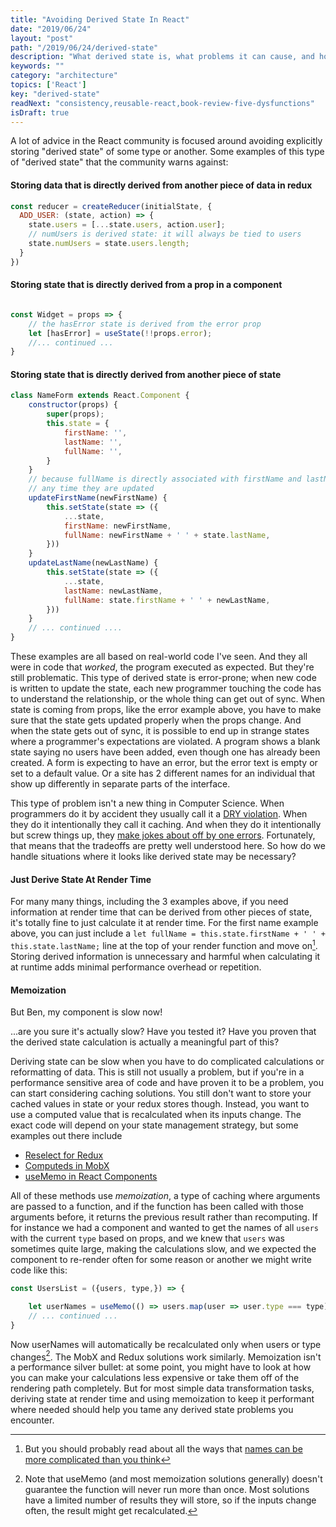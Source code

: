 ```yaml
---
title: "Avoiding Derived State In React"
date: "2019/06/24"
layout: "post"
path: "/2019/06/24/derived-state"
description: "What derived state is, what problems it can cause, and how to avoid it"
keywords: ""
category: "architecture"
topics: ['React']
key: "derived-state"
readNext: "consistency,reusable-react,book-review-five-dysfunctions"
isDraft: true
---
```


A lot of advice in the React community is focused around avoiding explicitly storing "derived state" of some type or another.  Some examples of this type of "derived state" that the community warns against:

#### Storing data that is directly derived from another piece of data in redux

```javascript
const reducer = createReducer(initialState, {
  ADD_USER: (state, action) => {
    state.users = [...state.users, action.user];
    // numUsers is derived state: it will always be tied to users
    state.numUsers = state.users.length;
  }
})
```

#### Storing state that is directly derived from a prop in a component

```javascript

const Widget = props => {
    // the hasError state is derived from the error prop
    let [hasError] = useState(!!props.error);
    //... continued ...
}
```

#### Storing state that is directly derived from another piece of state

```javascript
class NameForm extends React.Component {
    constructor(props) {
        super(props);
        this.state = {
            firstName: '',
            lastName: '',
            fullName: '',
        }
    }
    // because fullName is directly associated with firstName and lastName, we have to update it
    // any time they are updated
    updateFirstName(newFirstName) {
        this.setState(state => ({
            ...state,
            firstName: newFirstName,
            fullName: newFirstName + ' ' + state.lastName,
        }))
    }
    updateLastName(newLastName) {
        this.setState(state => ({
            ...state,
            lastName: newLastName,
            fullName: state.firstName + ' ' + newLastName,
        }))
    }
    // ... continued ....
}
```

These examples are all based on real-world code I've seen.  And they all were in code that *worked*, the program executed as expected.  But they're still problematic.  This type of derived state is error-prone; when new code is written to update the state, each new programmer touching the code has to understand the relationship, or the whole thing can get out of sync.  When state is coming from props, like the error example above, you have to make sure that the state gets updated properly when the props change. And when the state gets out of sync, it is possible to end up in strange states where a programmer's expectations are violated.  A program shows a blank state saying no users have been added, even though one has already been created. A form is expecting to have an error, but the error text is empty or set to a default value.  Or a site has 2 different names for an individual that show up differently in separate parts of the interface.

This type of problem isn't a new thing in Computer Science.  When programmers do it by accident they usually call it a [DRY violation](https://en.wikipedia.org/wiki/Don%27t_repeat_yourself).  When they do it intentionally they call it caching.  And when they do it intentionally but screw things up, they [make jokes about off by one errors](https://twitter.com/secretGeek/status/7269997868).  Fortunately, that means that the tradeoffs are pretty well understood here.  So how do we handle situations where it looks like derived state may be necessary?

#### Just Derive State At Render Time

For many many things, including the 3 examples above, if you need information at render time that can be derived from other pieces of state, it's totally fine to just calculate it at render time.  For the first name example above, you can just include a `let fullName = this.state.firstName + ' ' + this.state.lastName;` line at the top of your render function and move on[^1]. Storing derived information is unnecessary and harmful when calculating it at runtime adds minimal performance overhead or repetition.


#### Memoization

But Ben, my component is slow now!

...are you sure it's actually slow?  Have you tested it?  Have you proven that the derived state calculation is actually a meaningful part of this?

Deriving state can be slow when you have to do complicated calculations or reformatting of data.  This is still not usually a problem, but if you're in a performance sensitive area of code and have proven it to be a problem, you can start considering caching solutions. You still don't want to store your cached values in state or your redux stores though.  Instead, you want to use a computed value that is recalculated when its inputs change.  The exact code will depend on your state management strategy, but some examples out there include

- [Reselect for Redux](https://github.com/reduxjs/reselect)
- [Computeds in MobX](https://mobx.js.org/refguide/computed-decorator.html)
- [useMemo in React Components](https://reactjs.org/docs/hooks-reference.html#usememo)

All of these methods use *memoization*, a type of caching where arguments are passed to a function, and if the function has been called with those arguments before, it returns the previous result rather than recomputing.  If for instance we had a component and wanted to get the names of all `users` with the current `type` based on props, and we knew that `users` was sometimes quite large, making the calculations slow, and we expected the component to re-render often for some reason or another we might write code like this:

```javascript
const UsersList = ({users, type,}) => {

    let userNames = useMemo(() => users.map(user => user.type === type), [users, type]);
    // ... continued ...
}
```

Now userNames will automatically be recalculated only when users or type changes[^2].  The MobX and Redux solutions work similarly.  Memoization isn't a performance silver bullet: at some point, you might have to look at how you can make your calculations less expensive or take them off of the rendering path completely.  But for most simple data transformation tasks, deriving state at render time and using memoization to keep it performant where needed should help you tame any derived state problems you encounter.


[^1]: But you should probably read about all the ways that [names can be more complicated than you think](https://www.kalzumeus.com/2010/06/17/falsehoods-programmers-believe-about-names/)
[^2]: Note that useMemo (and most memoization solutions generally) doesn't guarantee the function will never run more than once.  Most solutions have a limited number of results they will store, so if the inputs change often, the result might get recalculated.
